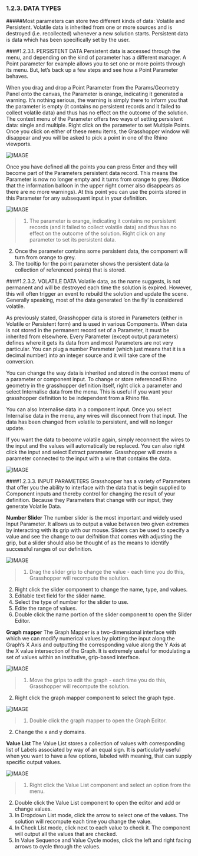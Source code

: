 ### 1.2.3. DATA TYPES

#####Most parameters can store two different kinds of data: Volatile and Persistent. Volatile data is inherited from one or more sources and is destroyed (i.e. recollected) whenever a new solution starts. Persistent data is data which has been specifically set by the user.

####1.2.3.1. PERSISTENT DATA
Persistent data is accessed through the menu, and depending on the kind of parameter has a different manager. A Point parameter for example allows you to set one or more points through its menu. But, let’s back up a few steps and see how a Point Parameter behaves.

When you drag and drop a Point Parameter from the Params/Geometry Panel onto the canvas, the Parameter is orange, indicating it generated a warning. It’s nothing serious, the warning is simply there to inform you that the parameter is empty (it contains no persistent records and it failed to collect volatile data) and thus has no effect on the outcome of the solution. The context menu of the Parameter offers two ways of setting persistent data: single and multiple. Right click on the parameter to set Multiple Points. Once you click on either of these menu items, the Grasshopper window will disappear and you will be asked to pick a point in one of the Rhino viewports.

![IMAGE](images/1-2-3/1-2-3_001-set-multiple-points.png)

Once you have defined all the points you can press Enter and they will become part of the Parameters persistent data record. This means the Parameter is now no longer empty and it turns from orange to grey. (Notice that the information balloon in the upper right corner also disappears as there are no more warnings). At this point you can use the points stored in this Parameter for any subsequent input in your definition.

![IMAGE](images/1-2-3/1-2-3_002-parameter-persistent-data.png)
>1. The parameter is orange, indicating it contains no persistent records (and it failed to collect volatile data) and thus has no effect on the outcome of the solution. Right click on any parameter to set its persistent data.
2. Once the parameter contains some persistent data, the component will turn from orange to grey.
3. The tooltip for the point parameter shows the persistent data (a collection of referenced points) that is stored.

####1.2.3.2. VOLATILE DATA
Volatile data, as the name suggests, is not permanent and will be destroyed each time the solution is expired. However, this will often trigger an event to rebuild the solution and update the scene. Generally speaking, most of the data generated ‘on the fly’ is considered volatile.

As previously stated, Grasshopper data is stored in Parameters (either in Volatile or Persistent form) and is used in various Components. When data is not stored in the permanent record set of a Parameter, it must be inherited from elsewhere. Every Parameter (except output parameters) defines where it gets its data from and most Parameters are not very particular. You can plug a number Parameter (which just means that it is a decimal number) into an integer source and it will take care of the conversion.

You can change the way data is inherited and stored in the context menu of a parameter or component input. To change or store referenced Rhino geometry in the grasshopper definition itself, right click a parameter and select Internalise data from the menu. This is useful if you want your grasshopper definition to be independent from a Rhino file.

You can also Internalise data in a component input. Once you select Internalise data in the menu, any wires will disconnect from that input. The data has been changed from volatile to persistent, and will no longer update.

If you want the data to become volatile again, simply reconnect the wires to the input and the values will automatically be replaced. You can also right click the input and select Extract parameter. Grasshopper will create a parameter connected to the input with a wire that contains the data.

![IMAGE](images/1-2-3/1-2-3_003-right-click.png)

####1.2.3.3. INPUT PARAMETERS
Grasshopper has a variety of Parameters that offer you the ability to interface with the data that is begin supplied to Component inputs and thereby control for changing the result of your definition. Because they Parameters that change with our input, they generate Volatile Data.

**Number Slider**
The number slider is the most important and widely used Input Parameter. It allows us to output a value between two given extremes by interacting with its grip with our mouse. Sliders can be used to specify a value and see the change to our deifnition that comes with adjusting the grip, but a slider should also be thought of as the means to identify successful ranges of our definition.

![IMAGE](images/1-2-3/1-2-3_004-number-slider.png)
>1. Drag the slider grip to change the value - each time you do this, Grasshopper will recompute the solution.
2. Right click the slider component to change the name, type, and values.
3. Editable text field for the slider name.
4. Select the type of number for the slider to use.
5. Edite the range of values.
6. Double click the name portion of the slider component to open the Slider Editor.


**Graph mapper**
The Graph Mapper is a two-dimensional interface with which we can modify
numerical values by plotting the input along the Graph’s X Axis and outputting the corresponding value along the Y Axis at the X value intersection of the Graph. It is extremely useful for modulating a set of values within an institutive, grip-based interface.

![IMAGE](images/1-2-3/1-2-3_005-graph-mapper-a.png)
>1. Move the grips to edit the graph - each time you do this, Grasshopper will recompute the solution.
2. Right click the graph mapper component to select the graph type.

![IMAGE](images/1-2-3/1-2-3_006-graph-mapper-b.png)
>1. Double click the graph mapper to open the Graph Editor.
2. Change the x and y domains.

**Value List**
The Value List stores a collection of values with corresponding list of Labels associated by way of an equal sign. It is particularly useful when you want to have a few options, labeled with meaning, that can supply specific output values.

![IMAGE](images/1-2-3/1-2-3_007-value-list.png)
>1. Right click the Value List component and select an option from the menu.
2. Double click the Value List component to open the editor and add or change values.
3. In Dropdown List mode, click the arrow to select one of the values. The solution will recompute each time you change the value.
4. In Check List mode, click next to each value to check it. The component will output all the values that are checked.
5. In Value Sequence and Value Cycle modes, click the left and right facing arrows to cycle through the values.
